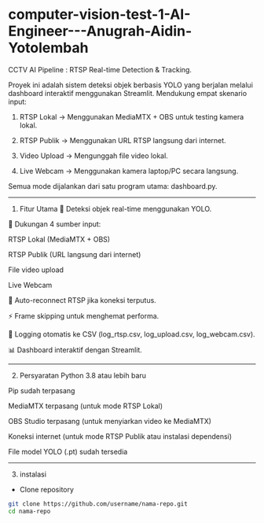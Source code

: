 # computer-vision-test-1-AI-Engineer---Anugrah-Aidin-Yotolembah

CCTV AI Pipeline : RTSP Real-time Detection & Tracking.

Proyek ini adalah sistem deteksi objek berbasis YOLO yang berjalan melalui dashboard interaktif menggunakan Streamlit.
Mendukung empat skenario input:

1. RTSP Lokal → Menggunakan MediaMTX + OBS untuk testing kamera lokal.

2. RTSP Publik → Menggunakan URL RTSP langsung dari internet.

3. Video Upload → Mengunggah file video lokal.

4. Live Webcam → Menggunakan kamera laptop/PC secara langsung.

Semua mode dijalankan dari satu program utama: dashboard.py.

---

1. Fitur Utama
🎯 Deteksi objek real-time menggunakan YOLO.

📡 Dukungan 4 sumber input:

RTSP Lokal (MediaMTX + OBS)

RTSP Publik (URL langsung dari internet)

File video upload

Live Webcam

🔄 Auto-reconnect RTSP jika koneksi terputus.

⚡ Frame skipping untuk menghemat performa.

📝 Logging otomatis ke CSV (log_rtsp.csv, log_upload.csv, log_webcam.csv).

📊 Dashboard interaktif dengan Streamlit.

--- 

2. Persyaratan
Python 3.8 atau lebih baru

Pip sudah terpasang

MediaMTX terpasang (untuk mode RTSP Lokal)

OBS Studio terpasang (untuk menyiarkan video ke MediaMTX)

Koneksi internet (untuk mode RTSP Publik atau instalasi dependensi)

File model YOLO (.pt) sudah tersedia

---

3. instalasi 

- Clone repository
```bash
git clone https://github.com/username/nama-repo.git
cd nama-repo
```

